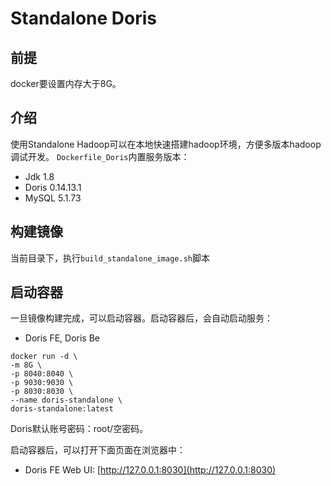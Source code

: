 # Standalone Doris
## 前提
docker要设置内存大于8G。

## 介绍
使用Standalone Hadoop可以在本地快速搭建hadoop环境，方便多版本hadoop调试开发。
`Dockerfile_Doris`内置服务版本：
- Jdk 1.8
- Doris 0.14.13.1
- MySQL 5.1.73

## 构建镜像
当前目录下，执行`build_standalone_image.sh`脚本

## 启动容器
一旦镜像构建完成，可以启动容器。启动容器后，会自动启动服务：
- Doris FE, Doris Be

```shell script
docker run -d \
-m 8G \
-p 8040:8040 \
-p 9030:9030 \
-p 8030:8030 \
--name doris-standalone \
doris-standalone:latest

```
Doris默认账号密码：root/空密码。

启动容器后，可以打开下面页面在浏览器中：
- Doris FE Web UI: [http://127.0.0.1:8030](http://127.0.0.1:8030)

